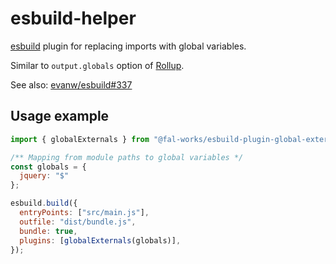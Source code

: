 # esbuild-helper

[esbuild](https://esbuild.github.io/) plugin for replacing imports with global variables.

Similar to `output.globals` option of [Rollup](https://rollupjs.org/).

See also: [evanw/esbuild#337](https://github.com/evanw/esbuild/issues/337)


## Usage example

```js
import { globalExternals } from "@fal-works/esbuild-plugin-global-externals";

/** Mapping from module paths to global variables */
const globals = {
  jquery: "$"
};

esbuild.build({
  entryPoints: ["src/main.js"],
  outfile: "dist/bundle.js",
  bundle: true,
  plugins: [globalExternals(globals)],
});
```
